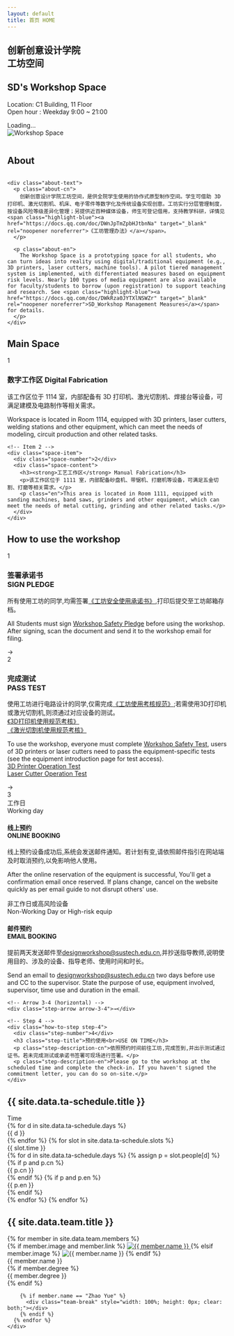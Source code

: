 ```yaml
---
layout: default
title: 首页 HOME
---
```


<section class="hero">
  <div class="hero-text">
    <h1 class="cn-title">
      创新创意设计学院<br/>
      工坊空间
    </h1>
    <h2 class="en-subtitle">SD's Workshop Space</h2>
    <p class="meta">
      Location: C1 Building, 11 Floor<br>
      Open hour : Weekday  9:00 ~ 21:00
    </p>
    <div class="status-indicator" id="workshop-status">
      <span class="status-text" id="status-text">Loading...</span>
    </div>
  </div>

  <div class="hero-image">
  <img src="{{ '/assets/images/workshop.png' | relative_url }}"
       alt="Workshop Space" class="hero-photo">


  <img src="{{ '/assets/images/cube1.png' | relative_url }}"
       alt="" class="hero-cube">
</div>

</section>
<!-- About -->
<section class="about-section">
  <h2 class="about-ghost">About</h2>
  
  <div class="about-layout">
    <div class="about-image">
      <img src="{{ '/assets/images/' | relative_url }}" alt="" class="about-photo">
    </div>
    
    <div class="about-text">
      <p class="about-cn">
        创新创意设计学院工坊空间，是供全院学生使用的协作式原型制作空间。学生可借助 3D 打印机、激光切割机、机床、电子零件等数字化及传统设备实现创意。工坊实行分层管理制度，按设备风险等级差异化管理；另提供近百种媒体设备，师生可登记借用，支持教学科研，详情见 <span class="highlight-blue"><a href="https://docs.qq.com/doc/DWnJpTmZpbHJtbnNa" target="_blank" rel="noopener noreferrer">《工坊管理办法》</a></span>。
      </p>

      <p class="about-en">
        The Workshop Space is a prototyping space for all students, who can turn ideas into reality using digital/traditional equipment (e.g., 3D printers, laser cutters, machine tools). A pilot tiered management system is implemented, with differentiated measures based on equipment risk levels. Nearly 100 types of media equipment are also available for faculty/students to borrow (upon registration) to support teaching and research. See <span class="highlight-blue"><a href="https://docs.qq.com/doc/DWkRza0JYTXlNSWZr" target="_blank" rel="noopener noreferrer">SD_Workshop Management Measures</a></span> for details.
      </p>
    </div>
  </div>
</section>
<section class="space-section">
  <h2 class="howto-ghost">Main Space</h2>

  <div class="space-row">
    <!-- Item 1 -->
    <div class="space-item">
      <div class="space-number">1</div>
      <div class="space-content">
        <h3><strong>数字工作区</strong> Digital Fabrication</h3>
        <p>该工作区位于 1114 室，内部配备有 3D 打印机、激光切割机、焊接台等设备，可满足建模及电路制作等相关需求。</p>
        <p class="en">Workspace is located in Room 1114, equipped with 3D printers, laser cutters, welding stations and other equipment, which can meet the needs of modeling, circuit production and other related tasks.</p>
      </div>
    </div>

    <!-- Item 2 -->
    <div class="space-item">
      <div class="space-number">2</div>
      <div class="space-content">
        <h3><strong>工艺工作区</strong> Manual Fabrication</h3>
        <p>该工作区位于 1111 室，内部配备砂盘机、带锯机、打磨机等设备，可满足五金切割、打磨等相关需求。</p>
        <p class="en">This area is located in Room 1111, equipped with sanding machines, band saws, grinders and other equipment, which can meet the needs of metal cutting, grinding and other related tasks.</p>
      </div>
    </div>
  </div>
</section>
<section class="howto-section">
  <h2 class="howto-ghost">How to use the workshop</h2>

  <!-- How-to-use Workshop Steps -->
  <div class="how-to-steps-container">
    <!-- Step 1 -->
    <div class="how-to-step step-1">
      <div class="step-number">1</div>
      <h3 class="step-title">签署承诺书<br>SIGN PLEDGE</h3>
      <p class="step-description-cn">所有使用工坊的同学,均需签署<span class="highlight-blue"><a href="https://www.jianguoyun.com/p/DerDhqoQvrv8DBigo5QGIAA" target="_blank" rel="noopener noreferrer">《工坊安全使用承诺书》</a></span>,打印后提交至工坊邮箱存档。</p>
      <p class="step-description-en">All Students must sign <span class="highlight-blue"><a href="https://www.jianguoyun.com/p/DerDhqoQvrv8DBigo5QGIAA" target="_blank" rel="noopener noreferrer">Workshop Safety Pledge</a></span> before using the workshop. After signing, scan the document and send it to the workshop email for filing.</p>
    </div>
    <!-- Arrow 1-2 -->
    <div class="step-arrow arrow-1-2">→</div>
    <!-- Step 2 -->
    <div class="how-to-step step-2">
      <div class="step-number">2</div>
      <h3 class="step-title">完成测试<br>PASS TEST</h3>
      <p class="step-description-cn">使用工坊进行电路设计的同学,仅需完成<span class="highlight-blue"><a href="https://wj.qq.com/s2/24256008/b1f0/?wj_lang=zhs" target="_blank" rel="noopener noreferrer">《工坊使用考核规范》</a></span>;若需使用3D打印机或激光切割机,则须通过对应设备的测试。<br><span class="highlight-blue"><a href="https://wj.qq.com/s2/24292904/08qh/?wj_lang=zhs" target="_blank" rel="noopener noreferrer">《3D打印机使用规范考核》</a></span><br><span class="highlight-blue"><a href="https://wj.qq.com/s2/24232433/10c6/?wj_lang=zhs" target="_blank" rel="noopener noreferrer">《激光切割机使用规范考核》</a></span></p>
      <p class="step-description-en">To use the workshop, everyone must complete <span class="highlight-blue"><a href="https://wj.qq.com/s2/24345990/8ktr/" target="_blank" rel="noopener noreferrer">Workshop Safety Test</a></span>, users of 3D printers or laser cutters need to pass the equipment-specific tests (see the equipment introduction page for test access).
      <br><span class="highlight-blue"><a href="https://wj.qq.com/s2/24354646/wx6o/" target="_blank" rel="noopener noreferrer">3D Printer Operation Test</a></span><br><span class="highlight-blue"><a href="https://wj.qq.com/s2/24354815/u3ud/" target="_blank" rel="noopener noreferrer">Laser Cutter Operation Test</a></span>
      </p>
    </div>
    <!-- Arrow 2-3 -->
    <div class="step-arrow arrow-2-3">→</div>
    <!-- Step 3 -->
    <div class="how-to-step step-3-split step-3">
      <div class="step-number">3</div>
      <div class="step-3-content">
        <div class="step-3-section working-day">
          <div class="section-label">工作日<br>Working day</div>
          <h4 class="section-title">线上预约<br>ONLINE BOOKING</h4>
          <p class="section-description-cn">线上预约设备成功后,系统会发送邮件通知。若计划有变,请依照邮件指引在网站端及时取消预约,以免影响他人使用。</p>
          <p class="section-description-en">After the online reservation of the equipment is successful, You'll get a confirmation email once reserved. If plans change, cancel on the website quickly as per email guide to not disrupt others' use.</p>
        </div>
        <div class="step-3-divider"></div>
        <div class="step-3-section non-working-day">
          <div class="section-label">非工作日或高风险设备<br>Non-Working Day or High-risk equip</div>
          <h4 class="section-title">邮件预约<br>EMAIL BOOKING</h4>
          <p class="section-description-cn">提前两天发送邮件至<a href="mailto:designworkshop@sustech.edu.cn">designworkshop@sustech.edu.cn</a>,并抄送指导教师,说明使用目的、涉及的设备、指导老师、使用时间和时长。</p>
          <p class="section-description-en">Send an email to <a href="mailto:designworkshop@sustech.edu.cn">designworkshop@sustech.edu.cn</a> two days before use and CC to the supervisor. State the purpose of use, equipment involved, supervisor, time use and duration in the email.</p>
        </div>
      </div>
    </div>
    
    <!-- Arrow 3-4 (horizontal) -->
    <div class="step-arrow arrow-3-4">→</div>
    
    <!-- Step 4 -->
    <div class="how-to-step step-4">
      <div class="step-number">4</div>
      <h3 class="step-title">预约使用<br>USE ON TIME</h3>
      <p class="step-description-cn">依照预约时间前往工坊,完成签到,并出示测试通过证书。若未完成测试或承诺书签署可现场进行签署。</p>
      <p class="step-description-en">Please go to the workshop at the scheduled time and complete the check-in. If you haven't signed the commitment letter, you can do so on-site.</p>
    </div>
  </div>
  <!-- End How-to-use Workshop Steps -->

</section>



<section class="ta-section" id="ta-schedule">
  <h2 class="ta-ghost">{{ site.data.ta-schedule.title }}</h2>

  <div class="ta-grid" role="table" aria-label="{{ site.data.ta-schedule.title }}">
    <!-- Header -->
    <div class="ta-cell ta-head time" role="columnheader">Time</div>
    {% for d in site.data.ta-schedule.days %}
      <div class="ta-cell ta-head" role="columnheader">{{ d }}</div>
    {% endfor %}
    <!-- Rows -->
    {% for slot in site.data.ta-schedule.slots %}
      <div class="ta-cell ta-time" role="rowheader">{{ slot.time }}</div>
      {% for d in site.data.ta-schedule.days %}
        {% assign p = slot.people[d] %}
        <div class="ta-cell" data-day="{{ d }}">
          {% if p and p.cn %}
            <div>{{ p.cn }}</div>
          {% endif %}
          {% if p and p.en %}
            <div class="ta-en">{{ p.en }}</div>
          {% endif %}
        </div>
      {% endfor %}
    {% endfor %}
  </div>
</section>

<!-- Team Members Section -->
<section class="team-section" id="team">
  <h2 class="team-ghost">{{ site.data.team.title }}</h2>
  
  <div class="team-container">
    <div class="team-members">
      {% for member in site.data.team.members %}
        <div class="team-member">
          <div class="member-avatar">
            {% if member.image and member.link %}
              <a href="{{ member.link }}" target="_blank" rel="noopener noreferrer" class="member-link">
                <img src="{{ member.image | relative_url }}" alt="{{ member.name }}">
              </a>
            {% elsif member.image %}
              <img src="{{ member.image | relative_url }}" alt="{{ member.name }}">
            {% endif %}
          </div>
          <div class="member-info">
            <div class="member-name">{{ member.name }}</div>
            {% if member.degree %}
              <div class="member-degree">{{ member.degree }}</div>
            {% endif %}
          </div>
        </div>
        
        {% if member.name == "Zhao Yue" %}
          <div class="team-break" style="width: 100%; height: 0px; clear: both;"></div>
        {% endif %}
      {% endfor %}
    </div>
  </div>
</section>
